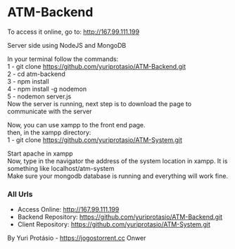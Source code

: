 # ATM-Backend
To access it online, go to: http://167.99.111.199

Server side using NodeJS and MongoDB

In your terminal follow the commands:<br>
1 - git clone https://github.com/yuriprotasio/ATM-Backend.git <br>
2 - cd atm-backend <br>
3 - npm install <br>
4 - npm install -g nodemon <br>
5 - nodemon server.js <br>
Now the server is running, next step is to download the page to communicate with the server <br>

Now, you can use xampp to the front end page. <br>
then, in the xampp directory: <br>
1 - git clone https://github.com/yuriprotasio/ATM-System.git <br>

Start apache in xampp<br>
Now, type in the navigator the address of the system location in xampp. It is something like localhost/atm-system<br>
Make sure your mongodb database is running and everything will work fine.

### All Urls
- Access Online: http://167.99.111.199
- Backend Repository: https://github.com/yuriprotasio/ATM-Backend.git
- Client Repository: https://github.com/yuriprotasio/ATM-System.git

By Yuri Protásio - https://jogostorrent.cc Onwer
